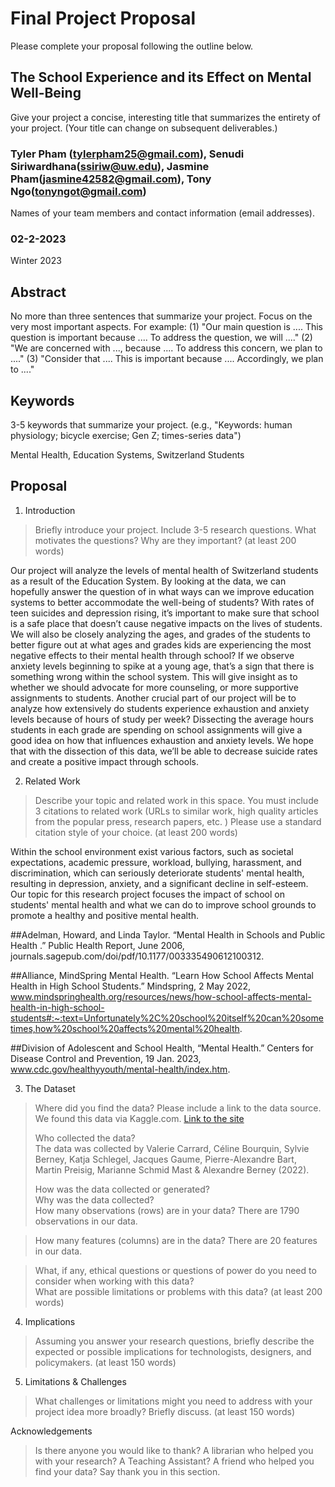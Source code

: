 # Final Project Proposal

Please complete your proposal following the outline below.

## The School Experience and its Effect on Mental Well-Being

Give your project a concise, interesting title that summarizes the entirety of your project. (Your title can change on subsequent deliverables.)

### Tyler Pham (tylerpham25@gmail.com), Senudi Siriwardhana(ssiriw@uw.edu), Jasmine Pham(jasmine42582@gmail.com), Tony Ngo(tonyngot@gmail.com)

Names of your team members and contact information (email addresses).
### 02-2-2023

Winter 2023
## Abstract

No more than three sentences that summarize your project. Focus on the very most important aspects. For example: (1) "Our main question is .... This question is important because .... To address the question, we will ...." (2) "We are concerned with ..., because .... To address this concern, we plan to ...." (3) "Consider that .... This is important because .... Accordingly, we plan to ...."

## Keywords

3-5 keywords that summarize your project.
(e.g., "Keywords: human physiology; bicycle exercise; Gen Z; times-series data")

Mental Health, Education Systems, Switzerland Students 

## Proposal

1. Introduction  

> Briefly introduce your project.  Include 3-5 research questions. What motivates the questions? Why are they important? (at least 200 words)

Our project will analyze the levels of mental health of Switzerland students as a result of the Education System. By looking at the data, we can hopefully answer the question of in what ways can we improve education systems to better accommodate the well-being of students? With rates of teen suicides and depression rising, it’s important to make sure that school is a safe place that doesn’t cause negative impacts on the lives of students. We will also be closely analyzing the ages, and grades of the students to better figure out at what ages and grades kids are experiencing the most negative effects to their mental health through school? If we observe anxiety levels beginning to spike at a young age, that’s a sign that there is something wrong within the school system. This will give insight as to whether we should advocate for more counseling, or more supportive assignments to students. Another crucial part of our project will be to analyze how extensively do students experience exhaustion and anxiety levels because of hours of study per week? Dissecting the average hours students in each grade are spending on school assignments will give a good idea on how that influences exhaustion and anxiety levels. We hope that with the dissection of this data, we’ll be able to decrease suicide rates and create a positive impact through schools. 


2. Related Work  

> Describe your topic and related work in this space. You must include 3 citations to related work (URLs to similar work, high quality articles from the popular press, research papers, etc. ) Please use a standard citation style of your choice. (at least 200 words)

Within the school environment exist various factors, such as societal expectations, academic pressure, workload, bullying, harassment, and discrimination, which can seriously deteriorate students' mental health, resulting in depression, anxiety, and a significant decline in self-esteem. Our topic for this research project focuses the impact of school on students' mental health and what we can do to improve school grounds to promote a healthy and positive mental health.

##Adelman, Howard, and Linda Taylor. “Mental Health in Schools and Public Health .” Public Health Report, June 2006, journals.sagepub.com/doi/pdf/10.1177/003335490612100312. 

##Alliance, MindSpring Mental Health. “Learn How School Affects Mental Health in High School Students.” Mindspring, 2 May 2022, www.mindspringhealth.org/resources/news/how-school-affects-mental-health-in-high-school-students#:~:text=Unfortunately%2C%20school%20itself%20can%20sometimes,how%20school%20affects%20mental%20health. 

##Division of Adolescent and School Health, “Mental Health.” Centers for Disease Control and Prevention, 19 Jan. 2023, www.cdc.gov/healthyyouth/mental-health/index.htm. 


3. The Dataset

> Where did you find the data? Please include a link to the data source.      
> We found this data via Kaggle.com. 
> [Link to the site](https://www.kaggle.com/datasets/thedevastator/medical-student-mental-health?resource=download)
> 
> Who collected the data?      
> The data was collected by Valerie Carrard, Céline Bourquin, Sylvie Berney, Katja Schlegel, Jacques Gaume, Pierre-Alexandre Bart, Martin Preisig, Marianne Schmid Mast & Alexandre Berney (2022).
>  
> How was the data collected or generated?  
> Why was the data collected?  
>How many observations (rows) are in your data?
  There are 1790 observations in our data. 
  
> How many features (columns) are in the data? 
  There are 20 features in our data.
  
> What, if any, ethical questions or questions of power do you need to consider when working with this data?  
> What are possible limitations or problems with this data?   (at least 200 words)

4. Implications

> Assuming you answer your research questions, briefly describe the expected or possible implications for technologists, designers, and policymakers. (at least 150 words)

5. Limitations & Challenges
>What challenges or limitations might you need to address with your project idea more broadly? Briefly discuss. (at least 150 words)

Acknowledgements
> Is there anyone you would like to thank? A librarian who helped you with your research? A Teaching Assistant? A friend who helped you find your data? Say thank you in this section.

